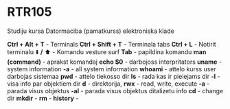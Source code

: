 # RTR105
Studiju kursa Datormaciba (pamatkurss) elektroniska klade


**Ctrl + Alt + T**  -   Terminals
**Ctrl + Shift + T** -  Terminala tabs
**Ctrl + L**        -   Notirit terminalu
:arrow_down: **/** :arrow_up: - Komandu vesture surf
**Tab**           -     papildina komandu
**man (command)** -     aprakst komandaj
**echo $0**       -     darbojoss interpritators
**uname**         -     system information
                        **-a** - all system information
**whoami**        -     attelo kurss user darbojas sistemaa
**pwd**           -     attelo tiekosso dir
**ls**            -     rada kas ir pieiejams dir
                        **-l** - visa info par objektiem dir
                                **d** - direktorija, **rwx** - read, write, execute
                        **-a** - parada visus objektus
                        **-al** - parada visus objektus ditalizetu info
**cd**            -     change dir
**mkdir**         -
**rm**            -
**history**       -
